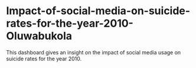 # Impact-of-social-media-on-suicide-rates-for-the-year-2010-Oluwabukola
This dashboard gives an insight on the impact of social media usage on suicide rates for the year 2010.
